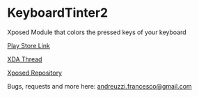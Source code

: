 # KeyboardTinter2
Xposed Module that colors the pressed keys of your keyboard

[Play Store Link](https://play.google.com/store/apps/details?id=ohi.andre.keyboardtinter2)

[XDA Thread](http://forum.xda-developers.com/xposed/modules/xposed-keyboard-tinter-2-t3232626/post63469534#post63469534)

[Xposed Repository](http://repo.xposed.info/module/ohi.andre.keyboardtinter2)

Bugs, requests and more here: andreuzzi.francesco@gmail.com
